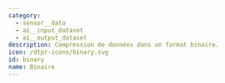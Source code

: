 ```yaml
---
category:
  - sensor__data
  - ai__input_dataset
  - ai__output_dataset
description: Compression de données dans un format binaire.
icon: /dtpr-icons/binary.svg
id: binary
name: Binaire
---
```


